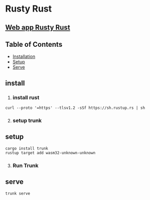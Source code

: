 # Rusty Rust
## [Web app Rusty Rust](src/main.rs)


<!-- TABLE OF CONTENTS -->
## Table of Contents
* [Installation](#install)
* [Setup](#setup)
* [Serve](#serve)

## install
1. ### install rust
````
curl --proto '=https' --tlsv1.2 -sSf https://sh.rustup.rs | sh
````
2. ### setup trunk
## setup
````
cargo install trunk
rustup target add wasm32-unknown-unknown
````
3. ### Run Trunk
## serve

````
trunk serve
````